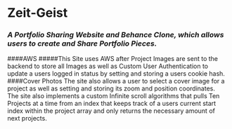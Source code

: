 # Zeit-Geist #

### *A Portfolio Sharing Website and Behance Clone, which allows users to create and Share Portfolio Pieces.*
####AWS
#####This Site uses AWS after Project Images are sent to the backend to store all Images as well as Custom User Authentication to update a users logged in status by setting and storing a users cookie hash.
####Cover Photos
The site also allows a user to select a cover image for a project as well as setting and storing its zoom and position coordinates. <br> The site also implements a custom Infinite scroll algorithms that pulls Ten Projects at a time from an index that keeps track of a users current start index within the project array and only returns the necessary amount of next projects.
